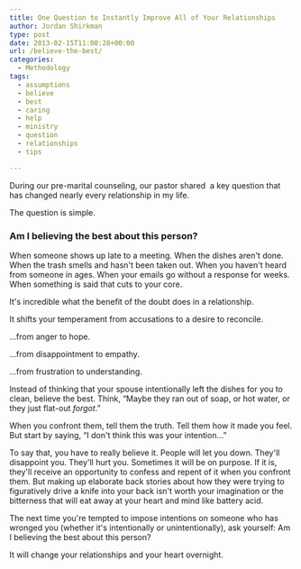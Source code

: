 ```yaml
---
title: One Question to Instantly Improve All of Your Relationships
author: Jordan Shirkman
type: post
date: 2013-02-15T11:00:28+00:00
url: /believe-the-best/
categories:
  - Methodology
tags:
  - assumptions
  - believe
  - best
  - caring
  - help
  - ministry
  - question
  - relationships
  - tips

---
```

During our pre-marital counseling, our pastor shared  a key question that has changed nearly every relationship in my life.

The question is simple.

### Am I believing the best about this person?

When someone shows up late to a meeting. When the dishes aren't done. When the trash smells and hasn't been taken out. When you haven't heard from someone in ages. When your emails go without a response for weeks. When something is said that cuts to your core.

It's incredible what the benefit of the doubt does in a relationship.

<!--more-->

It shifts your temperament from accusations to a desire to reconcile.

&#8230;from anger to hope.

&#8230;from disappointment to empathy.

&#8230;from frustration to understanding.

Instead of thinking that your spouse intentionally left the dishes for you to clean, believe the best. Think, &#8220;Maybe they ran out of soap, or hot water, or they just flat-out _forgot_.&#8221;

When you confront them, tell them the truth. Tell them how it made you feel. But start by saying, &#8220;I don't think this was your intention&#8230;&#8221;

To say that, you have to really believe it. People will let you down. They'll disappoint you. They'll hurt you. Sometimes it will be on purpose. If it is, they'll receive an opportunity to confess and repent of it when you confront them. But making up elaborate back stories about how they were trying to figuratively drive a knife into your back isn't worth your imagination or the bitterness that will eat away at your heart and mind like battery acid.

The next time you're tempted to impose intentions on someone who has wronged you (whether it's intentionally or unintentionally), ask yourself: Am I believing the best about this person?

It will change your relationships and your heart overnight.